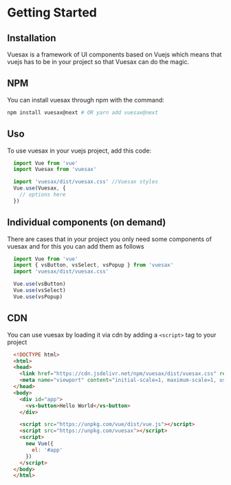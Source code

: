 # Getting Started

<card>

  ## Installation

  Vuesax is a framework of UI components based on Vuejs which means that vuejs has to be in your project so that Vuesax can do the magic.

</card>

<card>

  ## NPM

  You can install vuesax through npm with the command:

  ```bash
  npm install vuesax@next # OR yarn add vuesax@next
  ```

</card>

<card>

  ## Uso

  To use vuesax in your vuejs project, add this code:

  ```js
    import Vue from 'vue'
    import Vuesax from 'vuesax'

    import 'vuesax/dist/vuesax.css' //Vuesax styles
    Vue.use(Vuesax, {
      // options here
    })
  ```

</card>

<card>

  ## Individual components (on demand)

  There are cases that in your project you only need some components of vuesax and for this you can add them as follows

  ```js
    import Vue from 'vue'
    import { vsButton, vsSelect, vsPopup } from 'vuesax'
    import 'vuesax/dist/vuesax.css'

    Vue.use(vsButton)
    Vue.use(vsSelect)
    Vue.use(vsPopup)
  ```

</card>

<card>

  ## CDN

  You can use vuesax by loading it via cdn by adding a `<script>` tag to your project

  ```html
    <!DOCTYPE html>
    <html>
    <head>
      <link href="https://cdn.jsdelivr.net/npm/vuesax/dist/vuesax.css" rel="stylesheet">
      <meta name="viewport" content="initial-scale=1, maximum-scale=1, user-scalable=no">
    </head>
    <body>
      <div id="app">
        <vs-button>Hello World</vs-button>
      </div>

      <script src="https://unpkg.com/vue/dist/vue.js"></script>
      <script src="https://unpkg.com/vuesax"></script>
      <script>
        new Vue({
          el: '#app'
        })
      </script>
    </body>
    </html>
  ```

</card>


<!-- ### New applications Vue CLI

### Vue UI Install

### Existing applications -->
